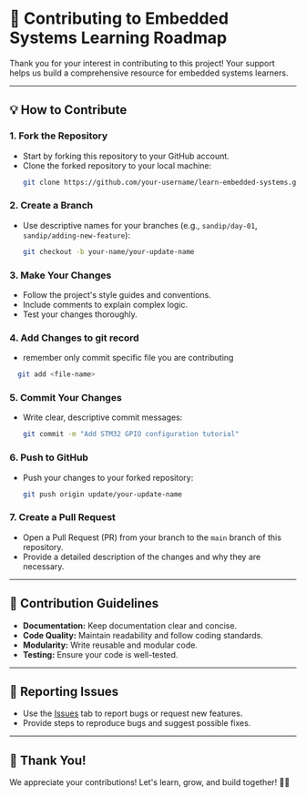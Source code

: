 # 🤝 Contributing to Embedded Systems Learning Roadmap

Thank you for your interest in contributing to this project! Your support helps us build a comprehensive resource for embedded systems learners.

---
## 💡 How to Contribute
### 1. Fork the Repository
- Start by forking this repository to your GitHub account.
- Clone the forked repository to your local machine:
  ```bash
  git clone https://github.com/your-username/learn-embedded-systems.git
  ```

### 2. Create a Branch
- Use descriptive names for your branches (e.g., `sandip/day-01`, `sandip/adding-new-feature`):
  ```bash
  git checkout -b your-name/your-update-name
  ```

### 3. Make Your Changes
- Follow the project's style guides and conventions.
- Include comments to explain complex logic.
- Test your changes thoroughly.

### 4. Add Changes to git record 
- remember only commit specific file you are contributing 
``` bash
  git add <file-name>
```
### 5. Commit Your Changes
- Write clear, descriptive commit messages:
  ```bash
  git commit -m "Add STM32 GPIO configuration tutorial"
  ```

### 6. Push to GitHub
- Push your changes to your forked repository:
  ```bash
  git push origin update/your-update-name
  ```

### 7. Create a Pull Request
- Open a Pull Request (PR) from your branch to the `main` branch of this repository.
- Provide a detailed description of the changes and why they are necessary.

---
## 📝 Contribution Guidelines
- **Documentation:** Keep documentation clear and concise.
- **Code Quality:** Maintain readability and follow coding standards.
- **Modularity:** Write reusable and modular code.
- **Testing:** Ensure your code is well-tested.

---
## 🚨 Reporting Issues
- Use the [Issues](../../issues) tab to report bugs or request new features.
- Provide steps to reproduce bugs and suggest possible fixes.

---
## 💙 Thank You!
We appreciate your contributions! Let's learn, grow, and build together! 🚀😊
